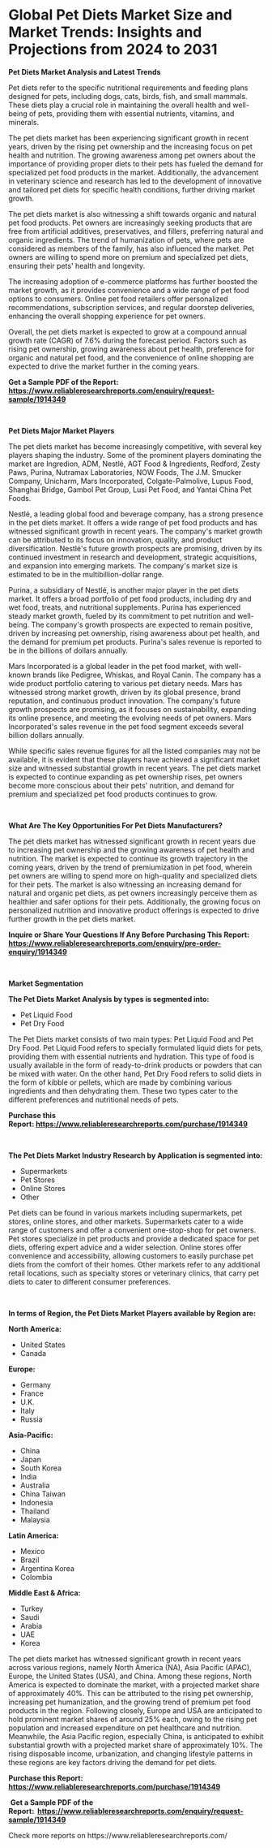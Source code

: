 <p><h1>Global Pet Diets Market Size and Market Trends: Insights and Projections from 2024 to 2031</h1></p><p><strong>Pet Diets Market Analysis and Latest Trends</strong></p>
<p><p>Pet diets refer to the specific nutritional requirements and feeding plans designed for pets, including dogs, cats, birds, fish, and small mammals. These diets play a crucial role in maintaining the overall health and well-being of pets, providing them with essential nutrients, vitamins, and minerals.</p><p>The pet diets market has been experiencing significant growth in recent years, driven by the rising pet ownership and the increasing focus on pet health and nutrition. The growing awareness among pet owners about the importance of providing proper diets to their pets has fueled the demand for specialized pet food products in the market. Additionally, the advancement in veterinary science and research has led to the development of innovative and tailored pet diets for specific health conditions, further driving market growth.</p><p>The pet diets market is also witnessing a shift towards organic and natural pet food products. Pet owners are increasingly seeking products that are free from artificial additives, preservatives, and fillers, preferring natural and organic ingredients. The trend of humanization of pets, where pets are considered as members of the family, has also influenced the market. Pet owners are willing to spend more on premium and specialized pet diets, ensuring their pets' health and longevity.</p><p>The increasing adoption of e-commerce platforms has further boosted the market growth, as it provides convenience and a wide range of pet food options to consumers. Online pet food retailers offer personalized recommendations, subscription services, and regular doorstep deliveries, enhancing the overall shopping experience for pet owners.</p><p>Overall, the pet diets market is expected to grow at a compound annual growth rate (CAGR) of 7.6% during the forecast period. Factors such as rising pet ownership, growing awareness about pet health, preference for organic and natural pet food, and the convenience of online shopping are expected to drive the market further in the coming years.</p></p>
<p><strong>Get a Sample PDF of the Report:&nbsp; <a href="https://www.reliableresearchreports.com/enquiry/request-sample/1914349">https://www.reliableresearchreports.com/enquiry/request-sample/1914349</a></strong></p>
<p>&nbsp;</p>
<p><strong>Pet Diets Major Market Players</strong></p>
<p><p>The pet diets market has become increasingly competitive, with several key players shaping the industry. Some of the prominent players dominating the market are Ingredion, ADM, Nestlé, AGT Food & Ingredients, Redford, Zesty Paws, Purina, Nutramax Laboratories, NOW Foods, The J.M. Smucker Company, Unicharm, Mars Incorporated, Colgate-Palmolive, Lupus Food, Shanghai Bridge, Gambol Pet Group, Lusi Pet Food, and Yantai China Pet Foods.</p><p>Nestlé, a leading global food and beverage company, has a strong presence in the pet diets market. It offers a wide range of pet food products and has witnessed significant growth in recent years. The company's market growth can be attributed to its focus on innovation, quality, and product diversification. Nestlé's future growth prospects are promising, driven by its continued investment in research and development, strategic acquisitions, and expansion into emerging markets. The company's market size is estimated to be in the multibillion-dollar range.</p><p>Purina, a subsidiary of Nestlé, is another major player in the pet diets market. It offers a broad portfolio of pet food products, including dry and wet food, treats, and nutritional supplements. Purina has experienced steady market growth, fueled by its commitment to pet nutrition and well-being. The company's growth prospects are expected to remain positive, driven by increasing pet ownership, rising awareness about pet health, and the demand for premium pet products. Purina's sales revenue is reported to be in the billions of dollars annually.</p><p>Mars Incorporated is a global leader in the pet food market, with well-known brands like Pedigree, Whiskas, and Royal Canin. The company has a wide product portfolio catering to various pet dietary needs. Mars has witnessed strong market growth, driven by its global presence, brand reputation, and continuous product innovation. The company's future growth prospects are promising, as it focuses on sustainability, expanding its online presence, and meeting the evolving needs of pet owners. Mars Incorporated's sales revenue in the pet food segment exceeds several billion dollars annually.</p><p>While specific sales revenue figures for all the listed companies may not be available, it is evident that these players have achieved a significant market size and witnessed substantial growth in recent years. The pet diets market is expected to continue expanding as pet ownership rises, pet owners become more conscious about their pets' nutrition, and demand for premium and specialized pet food products continues to grow.</p></p>
<p>&nbsp;</p>
<p><strong>What Are The Key Opportunities For Pet Diets Manufacturers?</strong></p>
<p><p>The pet diets market has witnessed significant growth in recent years due to increasing pet ownership and the growing awareness of pet health and nutrition. The market is expected to continue its growth trajectory in the coming years, driven by the trend of premiumization in pet food, wherein pet owners are willing to spend more on high-quality and specialized diets for their pets. The market is also witnessing an increasing demand for natural and organic pet diets, as pet owners increasingly perceive them as healthier and safer options for their pets. Additionally, the growing focus on personalized nutrition and innovative product offerings is expected to drive further growth in the pet diets market.</p></p>
<p><strong>Inquire or Share Your Questions If Any Before Purchasing This Report: <a href="https://www.reliableresearchreports.com/enquiry/pre-order-enquiry/1914349">https://www.reliableresearchreports.com/enquiry/pre-order-enquiry/1914349</a></strong></p>
<p>&nbsp;</p>
<p><strong>Market Segmentation</strong></p>
<p><strong>The Pet Diets Market Analysis by types is segmented into:</strong></p>
<p><ul><li>Pet Liquid Food</li><li>Pet Dry Food</li></ul></p>
<p><p>The Pet Diets market consists of two main types: Pet Liquid Food and Pet Dry Food. Pet Liquid Food refers to specially formulated liquid diets for pets, providing them with essential nutrients and hydration. This type of food is usually available in the form of ready-to-drink products or powders that can be mixed with water. On the other hand, Pet Dry Food refers to solid diets in the form of kibble or pellets, which are made by combining various ingredients and then dehydrating them. These two types cater to the different preferences and nutritional needs of pets.</p></p>
<p><strong>Purchase this Report:&nbsp;<a href="https://www.reliableresearchreports.com/purchase/1914349">https://www.reliableresearchreports.com/purchase/1914349</a></strong></p>
<p>&nbsp;</p>
<p><strong>The Pet Diets Market Industry Research by Application is segmented into:</strong></p>
<p><ul><li>Supermarkets</li><li>Pet Stores</li><li>Online Stores</li><li>Other</li></ul></p>
<p><p>Pet diets can be found in various markets including supermarkets, pet stores, online stores, and other markets. Supermarkets cater to a wide range of customers and offer a convenient one-stop-shop for pet owners. Pet stores specialize in pet products and provide a dedicated space for pet diets, offering expert advice and a wider selection. Online stores offer convenience and accessibility, allowing customers to easily purchase pet diets from the comfort of their homes. Other markets refer to any additional retail locations, such as specialty stores or veterinary clinics, that carry pet diets to cater to different consumer preferences.</p></p>
<p>&nbsp;</p>
<p><strong>In terms of Region, the Pet Diets Market Players available by Region are:</strong></p>
<p>
    <p> <strong> North America: </strong>
        <ul>
            <li>United States</li>
            <li>Canada</li>
        </ul>
        </p> 
    <p> <strong> Europe: </strong>
        <ul>
            <li>Germany</li>
            <li>France</li>
            <li>U.K.</li>
            <li>Italy</li>
            <li>Russia</li>
        </ul>
        </p> 
    <p> <strong> Asia-Pacific: </strong>
        <ul>
            <li>China</li>
            <li>Japan</li>
            <li>South Korea</li>
            <li>India</li>
            <li>Australia</li>
            <li>China Taiwan</li>
            <li>Indonesia</li>
            <li>Thailand</li>
            <li>Malaysia</li>
        </ul>
        </p> 
    <p> <strong> Latin America: </strong>
        <ul>
            <li>Mexico</li>
            <li>Brazil</li>
            <li>Argentina Korea</li>
            <li>Colombia</li>
        </ul>
        </p> 
    <p> <strong> Middle East & Africa: </strong>
        <ul>
            <li>Turkey</li>
            <li>Saudi</li>
            <li>Arabia</li>
            <li>UAE</li>
            <li>Korea</li>
        </ul>
    </p>
    </p>
<p><p>The pet diets market has witnessed significant growth in recent years across various regions, namely North America (NA), Asia Pacific (APAC), Europe, the United States (USA), and China. Among these regions, North America is expected to dominate the market, with a projected market share of approximately 40%. This can be attributed to the rising pet ownership, increasing pet humanization, and the growing trend of premium pet food products in the region. Following closely, Europe and USA are anticipated to hold prominent market shares of around 25% each, owing to the rising pet population and increased expenditure on pet healthcare and nutrition. Meanwhile, the Asia Pacific region, especially China, is anticipated to exhibit substantial growth with a projected market share of approximately 10%. The rising disposable income, urbanization, and changing lifestyle patterns in these regions are key factors driving the demand for pet diets.</p></p>
<p><strong>Purchase this Report: <a href="https://www.reliableresearchreports.com/purchase/1914349">https://www.reliableresearchreports.com/purchase/1914349</a></strong></p>
<p>&nbsp;<strong>Get a Sample PDF of the Report:&nbsp;&nbsp;<a href="https://www.reliableresearchreports.com/enquiry/request-sample/1914349">https://www.reliableresearchreports.com/enquiry/request-sample/1914349</a></strong></p>
<p><strong></strong></p>
<p>Check more reports on https://www.reliableresearchreports.com/</p>